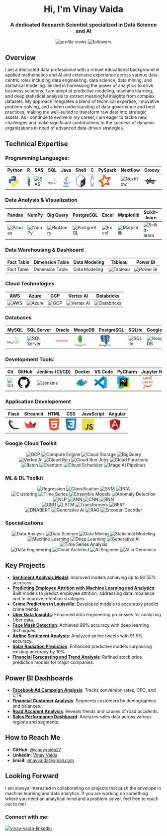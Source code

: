<h1 align="center">Hi, I'm Vinay Vaida</h1>

<h3 align="center">A dedicated Research Scientist specialized in Data Science and AI</h3>

<p align="center">
  <img src="https://komarev.com/ghpvc/?username=vinayvaida27&label=Profile%20views&color=0e75b6&style=flat" alt="profile views" />
  <img src="https://img.shields.io/github/followers/vinayvaida27?label=Follow&style=social" alt="followers" />
</p>

## Overview

I am a dedicated data professional with a robust educational background in applied mathematics and AI and extensive experience across various data-centric roles including data engineering, data science, data mining, and statistical modeling. Skilled in harnessing the power of analytics to drive business solutions, I am adept at predictive modeling, machine learning, and deep statistical analysis to extract meaningful insights from complex datasets. My approach integrates a blend of technical expertise, innovative problem-solving, and a keen understanding of data governance and best practices, making me well-suited to transform raw data into strategic assets. As I continue to evolve in my career, I am eager to tackle new challenges and make significant contributions to the success of dynamic organizations in need of advanced data-driven strategies.

## Technical Expertise

### Programming Languages:
| Python | R | SAS | SQL | Java | Shell | C | PySpark | Nextflow | Groovy |
|--------|---|-----|-----|------|-------|---|---------|----------|--------|
| <img src="https://raw.githubusercontent.com/devicons/devicon/master/icons/python/python-original.svg" alt="Python" width="40" height="40"/> | <img src="https://raw.githubusercontent.com/devicons/devicon/master/icons/r/r-original.svg" alt="R" width="40" height="40"/> | <img src="https://upload.wikimedia.org/wikipedia/commons/5/58/SAS_logo_horiz.svg" alt="SAS" width="40" height="40"/> | <img src="https://raw.githubusercontent.com/devicons/devicon/master/icons/mysql/mysql-original-wordmark.svg" alt="SQL" width="40" height="40"/> | <img src="https://raw.githubusercontent.com/devicons/devicon/master/icons/java/java-original.svg" alt="Java" width="40" height="40"/> | <img src="https://raw.githubusercontent.com/devicons/devicon/master/icons/bash/bash-original.svg" alt="Shell" width="40" height="40"/> | <img src="https://raw.githubusercontent.com/devicons/devicon/master/icons/c/c-original.svg" alt="C" width="40" height="40"/> | <img src="https://raw.githubusercontent.com/devicons/devicon/master/icons/apachespark/apachespark-original.svg" alt="PySpark" width="40" height="40"/> | <img src="https://upload.wikimedia.org/wikipedia/commons/6/60/Nextflow_logo.png" alt="Nextflow" width="40" height="40"/> | <img src="https://raw.githubusercontent.com/devicons/devicon/master/icons/groovy/groovy-original.svg" alt="Groovy" width="40" height="40"/> |


### Data Analysis & Visualization
| Pandas | NumPy | Big&nbsp;Query | PostgreSQL | Excel | Matplotlib | Scikit-learn | Stats&nbsp;Models | ggplot2 |
|--------|-------|--------------|------------|-------|------------|--------------|------------------|---------|
| <img src="https://cdn.jsdelivr.net/gh/devicons/devicon/icons/pandas/pandas-original.svg" alt="Pandas" width="40" height="40"/> | <img src="https://cdn.jsdelivr.net/gh/devicons/devicon/icons/numpy/numpy-original.svg" alt="NumPy" width="40" height="40"/> | <img src="https://cdn.jsdelivr.net/gh/devicons/devicon/icons/googlecloud/googlecloud-original.svg" alt="BigQuery" width="40" height="40"/> | <img src="https://cdn.jsdelivr.net/gh/devicons/devicon/icons/postgresql/postgresql-original.svg" alt="PostgreSQL" width="40" height="40"/> | <img src="https://cdn.jsdelivr.net/npm/simple-icons@v11/icons/microsoftexcel.svg" alt="Excel" width="40" height="40"/> | <img src="https://cdn.jsdelivr.net/gh/devicons/devicon/icons/matplotlib/matplotlib-original.svg" alt="Matplotlib" width="40" height="40"/> | <img src="https://cdn.jsdelivr.net/gh/devicons/devicon/icons/scikitlearn/scikitlearn-original.svg" alt="Scikit-learn" width="40" height="40"/> | <img src="https://cdn.jsdelivr.net/npm/simple-icons@v11/icons/python.svg" alt="StatsModels" width="40" height="40"/> | <img src="https://cdn.jsdelivr.net/gh/devicons/devicon/icons/r/r-original.svg" alt="ggplot2" width="40" height="40"/> |

### Data Warehousing & Dashboard
| Fact Table | Dimension Table | Data Modeling | Tableau | Power BI |
|------------|----------------|---------------|---------|----------|
| Fact Table | Dimension Table | Data Modeling | <img src="https://cdn.jsdelivr.net/gh/devicons/devicon/icons/tableau/tableau-original.svg" alt="Tableau" width="40" height="40"/> | <img src="https://upload.wikimedia.org/wikipedia/commons/c/cf/Power_BI_Logo.svg" alt="Power BI" width="40" height="40"/> |

### Cloud Technologies

| AWS | Azure | GCP | Vertex&nbsp;AI | Databricks |
|-----|-------|-----|---------------|------------|
| <img src="https://cdn.jsdelivr.net/gh/devicons/devicon/icons/amazonwebservices/amazonwebservices-original-wordmark.svg" alt="AWS" width="40" height="40"/> | <img src="https://www.vectorlogo.zone/logos/microsoft_azure/microsoft_azure-icon.svg" alt="Azure" width="40" height="40"/> | <img src="https://cdn.jsdelivr.net/gh/devicons/devicon/icons/googlecloud/googlecloud-original.svg" alt="GCP" width="40" height="40"/> | <img src="https://raw.githubusercontent.com/hideckies/icons/main/google-vertex-ai.svg" alt="Vertex AI" width="40" height="40"/> | <img src="https://www.vectorlogo.zone/logos/databricks/databricks-icon.svg" alt="Databricks" width="40" height="40"/> |



### Databases
| MySQL | SQL&nbsp;Server | Oracle | MongoDB | PostgreSQL | SQLite | Google&nbsp;Cloud&nbsp;DB |
|-------|---------------|--------|---------|------------|--------|---------------------------|
| <img src="https://raw.githubusercontent.com/devicons/devicon/master/icons/mysql/mysql-original-wordmark.svg" alt="MySQL" width="40" height="40"/> | <img src="https://www.svgrepo.com/show/303229/microsoft-sql-server-logo.svg" alt="SQL Server" width="40" height="40"/> | <img src="https://raw.githubusercontent.com/devicons/devicon/master/icons/oracle/oracle-original.svg" alt="Oracle" width="40" height="40"/> | <img src="https://raw.githubusercontent.com/devicons/devicon/master/icons/mongodb/mongodb-original-wordmark.svg" alt="MongoDB" width="40" height="40"/> | <img src="https://raw.githubusercontent.com/devicons/devicon/master/icons/postgresql/postgresql-original-wordmark.svg" alt="PostgreSQL" width="40" height="40"/> | <img src="https://cdn.jsdelivr.net/gh/devicons/devicon/icons/sqlite/sqlite-original.svg" alt="SQLite" width="40" height="40"/> | <img src="https://cdn.jsdelivr.net/gh/devicons/devicon/icons/googlecloud/googlecloud-original.svg" alt="Google Cloud DB" width="40" height="40"/> |


### Development Tools:

| Git | GitHub | Jenkins&nbsp;(CI/CD) | Docker | VS&nbsp;Code | PyCharm | Jupyter&nbsp;Notebook |
|-----|--------|----------------------|--------|-------------|---------|----------------------|
| <img src="https://www.vectorlogo.zone/logos/git-scm/git-scm-icon.svg" alt="Git" width="40" height="40"/> | <img src="https://raw.githubusercontent.com/devicons/devicon/master/icons/github/github-original.svg" alt="GitHub" width="40" height="40"/> | <img src="https://www.vectorlogo.zone/logos/jenkins/jenkins-icon.svg" alt="Jenkins" width="40" height="40"/> | <img src="https://raw.githubusercontent.com/devicons/devicon/master/icons/docker/docker-original.svg" alt="Docker" width="40" height="40"/> | <img src="https://raw.githubusercontent.com/devicons/devicon/master/icons/vscode/vscode-original.svg" alt="VS Code" width="40" height="40"/> | <img src="https://raw.githubusercontent.com/devicons/devicon/master/icons/pycharm/pycharm-original.svg" alt="PyCharm" width="40" height="40"/> | <img src="https://raw.githubusercontent.com/devicons/devicon/master/icons/jupyter/jupyter-original-wordmark.svg" alt="Jupyter" width="40" height="40"/> |





### Application Developement
| Flask | Streamlit | HTML | CSS | JavaScript | Angular |
|-------|-----------|------|-----|------------|---------|
| <img src="https://raw.githubusercontent.com/devicons/devicon/master/icons/flask/flask-original.svg" alt="Flask" width="40" height="40"/> | <img src="https://raw.githubusercontent.com/devicons/devicon/master/icons/streamlit/streamlit-original.svg" alt="Streamlit" width="40" height="40"/> | <img src="https://raw.githubusercontent.com/devicons/devicon/master/icons/html5/html5-original.svg" alt="HTML" width="40" height="40"/> | <img src="https://raw.githubusercontent.com/devicons/devicon/master/icons/css3/css3-original.svg" alt="CSS" width="40" height="40"/> | <img src="https://raw.githubusercontent.com/devicons/devicon/master/icons/javascript/javascript-original.svg" alt="JavaScript" width="40" height="40"/> | <img src="https://raw.githubusercontent.com/devicons/devicon/master/icons/angularjs/angularjs-original.svg" alt="Angular" width="40" height="40"/> |


### Google Cloud Toolkit
<!-- Google Cloud Toolkit — neatly arranged 4 × 4 grid -->
<p align="center" class="cloud-badges">
  <!-- Row 1 -->
  <img src="https://img.shields.io/badge/GCP-Platform-4285F4?style=for-the-badge" alt="GCP"/>
  <img src="https://img.shields.io/badge/Compute%20Engine-VM-0F9D58?style=for-the-badge" alt="Compute Engine"/>
  <img src="https://img.shields.io/badge/Cloud%20Storage-Bucket-DB4437?style=for-the-badge" alt="Cloud Storage"/>
  <img src="https://img.shields.io/badge/BigQuery-Analytics-673AB7?style=for-the-badge" alt="BigQuery"/>

  <br/>

  <!-- Row 2 -->
  <img src="https://img.shields.io/badge/Vertex%20AI-ML%20Ops-FF7043?style=for-the-badge" alt="Vertex AI"/>
  <img src="https://img.shields.io/badge/Cloud%20Run-Serverless-4285F4?style=for-the-badge" alt="Cloud Run"/>
  <img src="https://img.shields.io/badge/Cloud%20Run%20Jobs-Batch-0F9D58?style=for-the-badge" alt="Cloud Run Jobs"/>
  <img src="https://img.shields.io/badge/Cloud%20Functions-Event--Driven-DB4437?style=for-the-badge" alt="Cloud Functions"/>

  <br/>

  <!-- Row 3 -->
  <img src="https://img.shields.io/badge/Batch-Workloads-FF7043?style=for-the-badge" alt="Batch"/>
  <img src="https://img.shields.io/badge/Eventarc-Triggers-673AB7?style=for-the-badge" alt="Eventarc"/>
  <img src="https://img.shields.io/badge/Cloud%20Scheduler-Cron-4285F4?style=for-the-badge" alt="Cloud Scheduler"/>
  <img src="https://img.shields.io/badge/Mage%20AI-Pipelines-34A853?style=for-the-badge" alt="Mage AI Pipelines"/>
</p>


### ML & DL Toolkit
<!-- Algorithms & Architectures — 4 × 4 badge grid -->
<p align="center" class="ml-dl-badges">
  <!-- Row 1 -->
  <img src="https://img.shields.io/badge/Regression-Model-4C51BF?style=for-the-badge" alt="Regression"/>
  <img src="https://img.shields.io/badge/Classification-Model-2B6CB0?style=for-the-badge" alt="Classification"/>
  <img src="https://img.shields.io/badge/SVM-Kernel-2F855A?style=for-the-badge" alt="SVM"/>
  <img src="https://img.shields.io/badge/PCA-Dimensionality-805AD5?style=for-the-badge" alt="PCA"/>

  <br/>

  <!-- Row 2 -->
  <img src="https://img.shields.io/badge/Clustering-K%20Means-38A169?style=for-the-badge" alt="Clustering"/>
  <img src="https://img.shields.io/badge/Time%20Series-Forecast-D69E2E?style=for-the-badge" alt="Time Series"/>
  <img src="https://img.shields.io/badge/Ensemble-Boosting-C05621?style=for-the-badge" alt="Ensemble Models"/>
  <img src="https://img.shields.io/badge/Anomaly%20Detection-Outliers-DD6B20?style=for-the-badge" alt="Anomaly Detection"/>

  <br/>

  <!-- Row 3 -->
  <img src="https://img.shields.io/badge/NLP-Text-3182CE?style=for-the-badge" alt="NLP"/>
  <img src="https://img.shields.io/badge/ANN-Feedforward-805AD5?style=for-the-badge" alt="ANN"/>
  <img src="https://img.shields.io/badge/CNN-Convolutional-4A5568?style=for-the-badge" alt="CNN"/>
  <img src="https://img.shields.io/badge/RNN-Recurrent-2D3748?style=for-the-badge" alt="RNN"/>

  <br/>

  <!-- Row 4 -->
  <img src="https://img.shields.io/badge/GRU-Gated-319795?style=for-the-badge" alt="GRU"/>
  <img src="https://img.shields.io/badge/LSTM-Long%20Short-38B2AC?style=for-the-badge" alt="LSTM"/>
  <img src="https://img.shields.io/badge/Transformers-Attention-9B2C2C?style=for-the-badge" alt="Transformers"/>
  <img src="https://img.shields.io/badge/BERT-Language-742A2A?style=for-the-badge" alt="BERT"/>

  <br/>

  <!-- Row 5 -->
  <img src="https://img.shields.io/badge/DNABERT-Genomics-6B46C1?style=for-the-badge" alt="DNABERT"/>
  <img src="https://img.shields.io/badge/Generative%20AI-Synthesis-ED8936?style=for-the-badge" alt="Generative AI"/>
  <img src="https://img.shields.io/badge/RAG-Retrieval-ED64A6?style=for-the-badge" alt="RAG"/>
  <img src="https://img.shields.io/badge/Encoder--Decoder-Seq2Seq-4FD1C5?style=for-the-badge" alt="Encoder-Decoder"/>
</p>




### Specializations
<p align="center" class="special-badges">
  <!-- Row 1 -->
  <img src="https://img.shields.io/badge/Data%20Analysis-2563EB?style=for-the-badge&logo=data-analytics&logoColor=white" alt="Data Analysis" />
  <img src="https://img.shields.io/badge/Data%20Science-0EA5E9?style=for-the-badge&logo=data-science&logoColor=white" alt="Data Science" />
  <img src="https://img.shields.io/badge/Data%20Mining-10B981?style=for-the-badge&logo=data-mining&logoColor=white" alt="Data Mining" />
  <img src="https://img.shields.io/badge/Statistical%20Modeling-059669?style=for-the-badge&logo=statistics&logoColor=white" alt="Statistical Modeling" />

  <br/>

  <!-- Row 2 -->
  <img src="https://img.shields.io/badge/Machine%20Learning-F59E0B?style=for-the-badge&logo=machine-learning&logoColor=white" alt="Machine Learning" />
  <img src="https://img.shields.io/badge/Deep%20Learning-E11D48?style=for-the-badge&logo=deep-learning&logoColor=white" alt="Deep Learning" />
  <img src="https://img.shields.io/badge/Generative%20AI%20%7C%20AI-DB2777?style=for-the-badge&logo=ai&logoColor=white" alt="Generative AI" />
  <img src="https://img.shields.io/badge/Time%20Series%20Analysis-007ACC?style=for-the-badge&logo=time-series&logoColor=white" alt="Time Series Analysis" />

  <br/>

  <!-- Row 3 -->
  <img src="https://img.shields.io/badge/Data%20Engineering-FF5733?style=for-the-badge&logo=data-engineering&logoColor=white" alt="Data Engineering" />
  <img src="https://img.shields.io/badge/Cloud%20Architect-8B5CF6?style=for-the-badge&logo=cloud&logoColor=white" alt="Cloud Architect" />
  <img src="https://img.shields.io/badge/AI%20Engineer-6366F1?style=for-the-badge&logo=ai-engineer&logoColor=white" alt="AI Engineer" />
  <img src="https://img.shields.io/badge/AI%20in%20Genomics-A855F7?style=for-the-badge&logo=genomics&logoColor=white" alt="AI in Genomics" />
</p>




## Key Projects

- [**Sentiment Analysis Model**](https://github.com/vinayvaida27/Sentimental-Analysis): Improved models achieving up to 90.55% accuracy.
- [**Predicting Employee Attrition with Machine Learning and Analytics**](https://github.com/vinayvaida27/Predicting-Employee-Attrition-with-Machine-Learning-and-Analytics): Built models to predict employee attrition, addressing data imbalance and to improve retention strategies.
- [**Crime Prediction in Louisville**](https://github.com/vinayvaida27/Crime-Analysis-in-Louisville-KY): Developed models to accurately predict crime trends.
- [**Uber Data Insights**](https://github.com/vinayvaida27/UberData-Insights-Analyzing-Uber-Data-with-Mage-Pipeline-and-BigQuery): Enhanced data engineering processes for analyzing Uber data.
- [**Face Mask Detection**](https://github.com/vinayvaida27/Real-Time-Face-Mask-Detection-using-Deep-Learning-and-OpenCV): Achieved 98% accuracy with deep learning techniques.
- [**Airline Sentiment Analysis**](https://github.com/vinayvaida27/SENTIMENT-ANALYSIS-OF-AIRLINE-TWEETS): Analyzed airline tweets with 91.5% accuracy.
- [**Solar Radiation Prediction**](https://github.com/vinayvaida27/Solar-Radiation-Prediction): Enhanced predictive models surpassing existing accuracy by 10%.
- [**Financial Forecasting and Trend Analysis**](https://github.com/vinayvaida27/Financial-Forecasting-and-Trend-Analysis): Refined stock price prediction models for major companies.

## Power BI Dashboards
- [**Facebook Ad Campaign Analysis**](https://github.com/vinayvaida27/PowerBI/blob/main/FaceBook%20Ad%20Camapign%20analysis/Facebook%20Ad%20Camapign%20Analysis.png): Tracks conversion rates, CPC, and CTR.
- [**Financial Customer Analysis**](https://github.com/vinayvaida27/PowerBI/blob/main/Financial%20Customer%20Analysis/Financial%20Customer%20Analysis.png): Segments customers by demographics and balances.
- [**Road Accident Analysis**](https://github.com/vinayvaida27/PowerBI/blob/main/Road%20Accident%20Analysis/Road%20Accident%20Analysis.png): Reveals trends and causes of road accidents.
- [**Sales Performance Dashboard**](https://github.com/vinayvaida27/PowerBI/blob/main/Sales%20Performance%20Dashboard/Sales%20Performance%20Dashboard.png): Analyzes sales data across various regions and segments.

## How to Reach Me

- **GitHub**: [@vinayvaida27](https://github.com/vinayvaida27)
- **LinkedIn**: [Vinay Vaida](https://www.linkedin.com/in/vinayvaida/)
- **Email**: [vinayvaida@gmail.com](mailto:vinayvaida@gmail.com)

## Looking Forward

I am always interested in collaborating on projects that push the envelope in machine learning and data analytics. If you are working on something where you need an analytical mind and a problem solver, feel free to reach out to me!

<h3 align="left">Connect with me:</h3>
<p align="left">
  <a href="https://www.linkedin.com/in/vinayvaida/" target="blank"><img align="center" src="https://img.icons8.com/color/48/000000/linkedin.png" alt="vinay-vaida-linkedin" width="40px" /></a>
</p>
